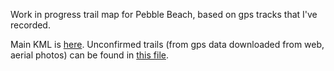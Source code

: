 Work in progress trail map for Pebble Beach, based on gps tracks that I've recorded.

Main KML is [here](PB%20Trails.kml). Unconfirmed trails (from gps data downloaded from web, aerial photos) can be found in [this file](Unconfirmed.kml).
